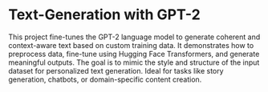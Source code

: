 # Text-Generation with GPT-2

This project fine-tunes the GPT-2 language model to generate coherent and context-aware text based on custom training data.
It demonstrates how to preprocess data, fine-tune using Hugging Face Transformers, and generate meaningful outputs.
The goal is to mimic the style and structure of the input dataset for personalized text generation.
Ideal for tasks like story generation, chatbots, or domain-specific content creation.
